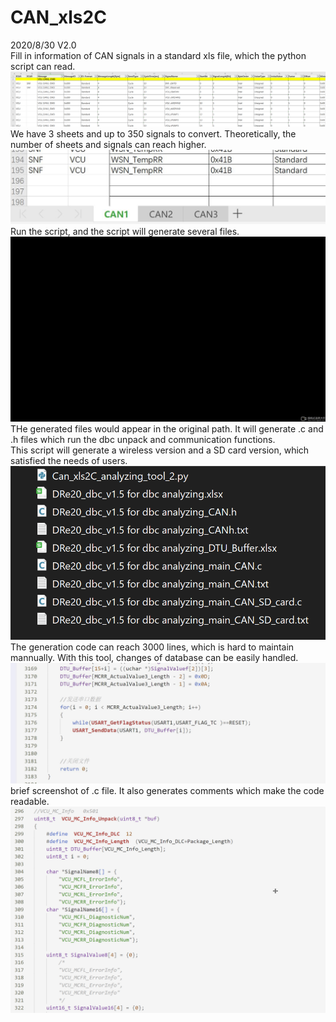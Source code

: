# CAN_xls2C
2020/8/30 V2.0<br>
Fill in information of CAN signals in a standard xls file, which the python script can read.<br> 
![img](https://github.com/Flanker-E/repository_photo-gif/blob/main/can2xls_1.png)<br>
We have 3 sheets and up to 350 signals to convert. Theoretically, the number of sheets and signals can reach higher. <br>
![img](https://github.com/Flanker-E/repository_photo-gif/blob/main/Can_xls_number.jpg)<br>
Run the script, and the script will generate several files.<br>
![img](https://github.com/Flanker-E/repository_photo-gif/blob/main/can2xls_1.gif)<br>
THe generated files would appear in the original path. It will generate .c and .h files which run the dbc unpack and communication functions.<br>
This script will generate a wireless version and a SD card version, which satisfied the needs of users.<br>
![img](https://github.com/Flanker-E/repository_photo-gif/blob/main/can2xls_2.png)<br>
The generation code can reach 3000 lines, which is hard to maintain mannually. With this tool, changes of database can be easily handled.<br>
![img](https://github.com/Flanker-E/repository_photo-gif/blob/main/Can_xls_lines.jpg)<br>
brief screenshot of .c file. It also generates comments which make the code readable.<br>
![img](https://github.com/Flanker-E/repository_photo-gif/blob/main/can2xls_4.png)<br>
